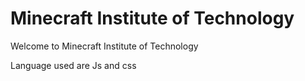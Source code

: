 # Minecraft Institute of Technology

Welcome to Minecraft Institute of Technology

Language used are Js and css
